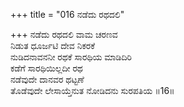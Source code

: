 +++
title = "016 ನಡೆದು ರಥದಲಿ"

+++
ನಡೆದು ರಥದಲಿ ವಾಮ ಚರಣವ  
ನಿಡುತ ಧೂರ್ಜಟಿ ದೇವ ನಿಕರಕೆ  
ನುಡಿದನಾವನನೀ ರಥಕೆ ಸಾರಥಿಯ ಮಾಡಿದಿರಿ  
ಕಡೆಗೆ ಸಾರಥಿಯಿಲ್ಲದೀ ರಥ  
ನಡೆವುದೇ ದಾನವರ ಥಟ್ಟಣೆ  
ತೊಡೆವುದೇ ಲೇಸಾಯ್ತೆನುತ ನೋಡಿದನು ಸುರಪತಿಯ     ॥16॥